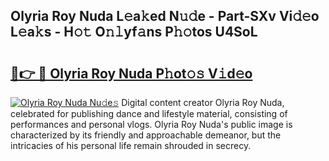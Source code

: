## Olyria Roy Nuda L𝚎a𝚔ed N𝚞𝚍e - Part-SXv Vi𝚍𝚎o L𝚎a𝚔s - H𝚘𝚝 O𝚗𝚕yf𝚊ns P𝚑𝚘tos U4SoL

# <h2><a href="http://kff5rld.oniu.top/?m=Olyria+Roy+Nuda">🔗👉 🔴 Olyria Roy Nuda P𝚑ot𝚘𝚜 V𝚒d𝚎o</a></h2>

[![Olyria Roy Nuda Nu𝚍e𝚜](https://i.imgur.com/0qMVB7G.gif)](http://kff5rld.oniu.top/?m=Olyria+Roy+Nuda)
Digital content creator Olyria Roy Nuda, celebrated for publishing dance and lifestyle material, consisting of performances and personal vlogs. Olyria Roy Nuda's public image is characterized by its friendly and approachable demeanor, but the intricacies of his personal life remain shrouded in secrecy.  
